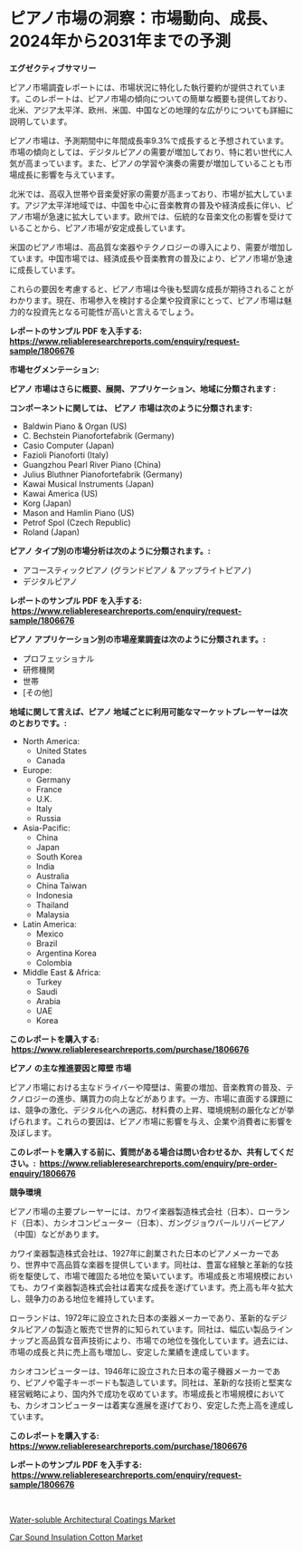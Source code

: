 <p><h1>ピアノ市場の洞察：市場動向、成長、2024年から2031年までの予測</h1></p><p><strong>エグゼクティブサマリー</strong></p>
<p><p>ピアノ市場調査レポートには、市場状況に特化した執行要約が提供されています。このレポートは、ピアノ市場の傾向についての簡単な概要も提供しており、北米、アジア太平洋、欧州、米国、中国などの地理的な広がりについても詳細に説明しています。</p><p>ピアノ市場は、予測期間中に年間成長率9.3%で成長すると予想されています。市場の傾向としては、デジタルピアノの需要が増加しており、特に若い世代に人気が高まっています。また、ピアノの学習や演奏の需要が増加していることも市場成長に影響を与えています。</p><p>北米では、高収入世帯や音楽愛好家の需要が高まっており、市場が拡大しています。アジア太平洋地域では、中国を中心に音楽教育の普及や経済成長に伴い、ピアノ市場が急速に拡大しています。欧州では、伝統的な音楽文化の影響を受けていることから、ピアノ市場が安定成長しています。</p><p>米国のピアノ市場は、高品質な楽器やテクノロジーの導入により、需要が増加しています。中国市場では、経済成長や音楽教育の普及により、ピアノ市場が急速に成長しています。</p><p>これらの要因を考慮すると、ピアノ市場は今後も堅調な成長が期待されることがわかります。現在、市場参入を検討する企業や投資家にとって、ピアノ市場は魅力的な投資先となる可能性が高いと言えるでしょう。</p></p>
<p><strong>レポートのサンプル PDF を入手する: <a href="https://www.reliableresearchreports.com/enquiry/request-sample/1806676">https://www.reliableresearchreports.com/enquiry/request-sample/1806676</a></strong></p>
<p><strong>市場セグメンテーション:</strong></p>
<p><strong> ピアノ 市場はさらに概要、展開、アプリケーション、地域に分類されます :</strong></p>
<p><strong>コンポーネントに関しては、 ピアノ 市場は次のように分類されます: &nbsp;</strong></p>
<p><ul><li>Baldwin Piano & Organ (US)</li><li>C. Bechstein Pianofortefabrik (Germany)</li><li>Casio Computer (Japan)</li><li>Fazioli Pianoforti (Italy)</li><li>Guangzhou Pearl River Piano (China)</li><li>Julius Bluthner Pianofortefabrik (Germany)</li><li>Kawai Musical Instruments (Japan)</li><li>Kawai America (US)</li><li>Korg (Japan)</li><li>Mason and Hamlin Piano (US)</li><li>Petrof Spol (Czech Republic)</li><li>Roland (Japan)</li></ul></p>
<p><strong> ピアノ タイプ別の市場分析は次のように分類されます。:</strong></p>
<p><ul><li>アコースティックピアノ (グランドピアノ & アップライトピアノ)</li><li>デジタルピアノ</li></ul></p>
<p><strong>レポートのサンプル PDF を入手する: &nbsp;<a href="https://www.reliableresearchreports.com/enquiry/request-sample/1806676">https://www.reliableresearchreports.com/enquiry/request-sample/1806676</a></strong></p>
<p><strong> ピアノ アプリケーション別の市場産業調査は次のように分類されます。:</strong></p>
<p><ul><li>プロフェッショナル</li><li>研修機関</li><li>世帯</li><li>[その他]</li></ul></p>
<p><strong>地域に関して言えば、ピアノ 地域ごとに利用可能なマーケットプレーヤーは次のとおりです。:</strong></p>
<p><ul>
    <li>
        North America:
        <ul>
            <li>United States</li>
            <li>Canada</li>
        </ul>
    </li>
    <li>
        Europe:
        <ul>
            <li>Germany</li>
            <li>France</li>
            <li>U.K.</li>
            <li>Italy</li>
            <li>Russia</li>
        </ul>
    </li>
    <li>
        Asia-Pacific:
        <ul>
            <li>China</li>
            <li>Japan</li>
            <li>South Korea</li>
            <li>India</li>
            <li>Australia</li>
            <li>China Taiwan</li>
            <li>Indonesia</li>
            <li>Thailand</li>
            <li>Malaysia</li>
        </ul>
    </li>
    <li>
        Latin America:
        <ul>
            <li>Mexico</li>
            <li>Brazil</li>
            <li>Argentina Korea</li>
            <li>Colombia</li>
        </ul>
    </li>
    <li>
        Middle East & Africa:
        <ul>
            <li>Turkey</li>
            <li>Saudi</li>
            <li>Arabia</li>
            <li>UAE</li>
            <li>Korea</li>
        </ul>
    </li>
    </ul></p>
<p><strong>このレポートを購入する: &nbsp;<a href="https://www.reliableresearchreports.com/purchase/1806676">https://www.reliableresearchreports.com/purchase/1806676</a></strong></p>
<p><strong>ピアノ の主な推進要因と障壁 市場</strong></p>
<p><p>ピアノ市場における主なドライバーや障壁は、需要の増加、音楽教育の普及、テクノロジーの進歩、購買力の向上などがあります。一方、市場に直面する課題には、競争の激化、デジタル化への適応、材料費の上昇、環境規制の厳化などが挙げられます。これらの要因は、ピアノ市場に影響を与え、企業や消費者に影響を及ぼします。</p></p>
<p><strong>このレポートを購入する前に、質問がある場合は問い合わせるか、共有してください。:&nbsp; <a href="https://www.reliableresearchreports.com/enquiry/pre-order-enquiry/1806676">https://www.reliableresearchreports.com/enquiry/pre-order-enquiry/1806676</a></strong></p>
<p><strong>競争環境</strong></p>
<p><p>ピアノ市場の主要プレーヤーには、カワイ楽器製造株式会社（日本）、ローランド（日本）、カシオコンピューター（日本）、ガングジョウパールリバーピアノ（中国）などがあります。</p><p>カワイ楽器製造株式会社は、1927年に創業された日本のピアノメーカーであり、世界中で高品質な楽器を提供しています。同社は、豊富な経験と革新的な技術を駆使して、市場で確固たる地位を築いています。市場成長と市場規模においても、カワイ楽器製造株式会社は着実な成長を遂げています。売上高も年々拡大し、競争力のある地位を維持しています。</p><p>ローランドは、1972年に設立された日本の楽器メーカーであり、革新的なデジタルピアノの製造と販売で世界的に知られています。同社は、幅広い製品ラインナップと高品質な音声技術により、市場での地位を強化しています。過去には、市場の成長と共に売上高も増加し、安定した業績を達成しています。</p><p>カシオコンピューターは、1946年に設立された日本の電子機器メーカーであり、ピアノや電子キーボードも製造しています。同社は、革新的な技術と堅実な経営戦略により、国内外で成功を収めています。市場成長と市場規模においても、カシオコンピューターは着実な進展を遂げており、安定した売上高を達成しています。</p></p>
<p><strong>このレポートを購入する: &nbsp; <a href="https://www.reliableresearchreports.com/purchase/1806676">https://www.reliableresearchreports.com/purchase/1806676</a></strong></p>
<p><strong>レポートのサンプル PDF を入手する: &nbsp;<a href="https://www.reliableresearchreports.com/enquiry/request-sample/1806676">https://www.reliableresearchreports.com/enquiry/request-sample/1806676</a></strong><strong></strong></p>
<p>&nbsp;</p>
<p><p><a href="https://github.com/Sarissaschmalingtr6fz2739/Market-Research-Report-List-1/blob/main/water-soluble-architectural-coatings-market.md">Water-soluble Architectural Coatings Market</a></p><p><a href="https://five-trouble-98a.notion.site/Car-Sound-Insulation-Cotton-Market-Size-Growing-and-Forecasted-for-period-from-2024-2031-and-provi-a853724613ef455a8da10eb4a01a8bd0">Car Sound Insulation Cotton Market</a></p></p>